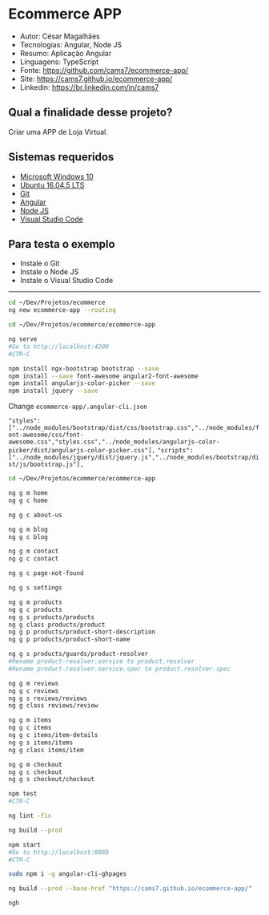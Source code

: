 # Ecommerce APP

* Autor: César Magalhães
* Tecnologias: Angular, Node JS
* Resumo: Aplicação Angular
* Linguagens: TypeScript
* Fonte: <https://github.com/cams7/ecommerce-app/>
* Site: <https://cams7.github.io/ecommerce-app/>
* Linkedin: <https://br.linkedin.com/in/cams7>

## Qual a finalidade desse projeto?

Criar uma APP de Loja Virtual.

## Sistemas requeridos

* [Microsoft Windows 10](https://www.microsoft.com/pt-br/software-download/windows10)
* [Ubuntu 16.04.5 LTS](http://releases.ubuntu.com/16.04/)
* [Git](https://git-scm.com/downloads)
* [Angular](https://angular.io/)
* [Node JS](https://nodejs.org/en/)
* [Visual Studio Code](https://code.visualstudio.com/)

## Para testa o exemplo

* Instale o Git
* Instale o Node JS
* Instale o Visual Studio Code

-------------------

```sh
cd ~/Dev/Projetos/ecommerce
ng new ecommerce-app --routing

cd ~/Dev/Projetos/ecommerce/ecommerce-app

ng serve
#Go to http://localhost:4200
#CTR-C

npm install ngx-bootstrap bootstrap --save
npm install --save font-awesome angular2-font-awesome
npm install angularjs-color-picker --save
npm install jquery --save
```

Change `ecommerce-app/.angular-cli.json`

`"styles": ["../node_modules/bootstrap/dist/css/bootstrap.css","../node_modules/font-awesome/css/font-awesome.css","styles.css","../node_modules/angularjs-color-picker/dist/angularjs-color-picker.css"],`
`"scripts": ["../node_modules/jquery/dist/jquery.js","../node_modules/bootstrap/dist/js/bootstrap.js"],`

```sh
cd ~/Dev/Projetos/ecommerce/ecommerce-app

ng g m home
ng g c home

ng g c about-us

ng g m blog
ng g c blog

ng g m contact
ng g c contact

ng g c page-not-found

ng g s settings

ng g m products
ng g c products
ng g s products/products
ng g class products/product
ng g p products/product-short-description
ng g p products/product-short-name

ng g s products/guards/product-resolver
#Rename product-resolver.service to product.resolver
#Rename product-resolver.service.spec to product.resolver.spec

ng g m reviews
ng g c reviews
ng g s reviews/reviews
ng g class reviews/review

ng g m items
ng g c items
ng g c items/item-details
ng g s items/items
ng g class items/item

ng g m checkout
ng g c checkout
ng g s checkout/checkout

npm test
#CTR-C

ng lint -fix

ng build --prod

npm start
#Go to http://localhost:8080
#CTR-C
```
```sh
sudo npm i -g angular-cli-ghpages

ng build --prod --base-href "https://cams7.github.io/ecommerce-app/"

ngh
```